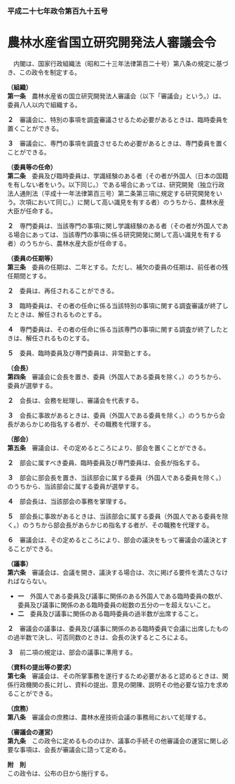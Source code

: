 ### 平成二十七年政令第百九十五号  
# 農林水産省国立研究開発法人審議会令  
　内閣は、国家行政組織法（昭和二十三年法律第百二十号）第八条の規定に基づき、この政令を制定する。  
  
**（組織）**  
**第一条**　農林水産省の国立研究開発法人審議会（以下「審議会」という。）は、委員八人以内で組織する。  
  
**２**　審議会に、特別の事項を調査審議させるため必要があるときは、臨時委員を置くことができる。  
  
**３**　審議会に、専門の事項を調査させるため必要があるときは、専門委員を置くことができる。  
  
**（委員等の任命）**  
**第二条**　委員及び臨時委員は、学識経験のある者（その者が外国人（日本の国籍を有しない者をいう。以下同じ。）である場合にあっては、研究開発（独立行政法人通則法（平成十一年法律第百三号）第二条第三項に規定する研究開発をいう。次項において同じ。）に関して高い識見を有する者）のうちから、農林水産大臣が任命する。  
  
**２**　専門委員は、当該専門の事項に関し学識経験のある者（その者が外国人である場合にあっては、当該専門の事項に係る研究開発に関して高い識見を有する者）のうちから、農林水産大臣が任命する。  
  
**（委員の任期等）**  
**第三条**　委員の任期は、二年とする。ただし、補欠の委員の任期は、前任者の残任期間とする。  
  
**２**　委員は、再任されることができる。  
  
**３**　臨時委員は、その者の任命に係る当該特別の事項に関する調査審議が終了したときは、解任されるものとする。  
  
**４**　専門委員は、その者の任命に係る当該専門の事項に関する調査が終了したときは、解任されるものとする。  
  
**５**　委員、臨時委員及び専門委員は、非常勤とする。  
  
**（会長）**  
**第四条**　審議会に会長を置き、委員（外国人である委員を除く。）のうちから、委員が選挙する。  
  
**２**　会長は、会務を総理し、審議会を代表する。  
  
**３**　会長に事故があるときは、委員（外国人である委員を除く。）のうちから会長があらかじめ指名する者が、その職務を代理する。  
  
**（部会）**  
**第五条**　審議会は、その定めるところにより、部会を置くことができる。  
  
**２**　部会に属すべき委員、臨時委員及び専門委員は、会長が指名する。  
  
**３**　部会に部会長を置き、当該部会に属する委員（外国人である委員を除く。）のうちから、当該部会に属する委員が選挙する。  
  
**４**　部会長は、当該部会の事務を掌理する。  
  
**５**　部会長に事故があるときは、当該部会に属する委員（外国人である委員を除く。）のうちから部会長があらかじめ指名する者が、その職務を代理する。  
  
**６**　審議会は、その定めるところにより、部会の議決をもって審議会の議決とすることができる。  
  
**（議事）**  
**第六条**　審議会は、会議を開き、議決する場合は、次に掲げる要件を満たさなければならない。  
* **一**　外国人である委員及び議事に関係のある外国人である臨時委員の数が、委員及び議事に関係のある臨時委員の総数の五分の一を超えないこと。  
* **二**　委員及び議事に関係のある臨時委員の過半数が出席すること。  
  
**２**　審議会の議事は、委員及び議事に関係のある臨時委員で会議に出席したものの過半数で決し、可否同数のときは、会長の決するところによる。  
  
**３**　前二項の規定は、部会の議事に準用する。  
  
**（資料の提出等の要求）**  
**第七条**　審議会は、その所掌事務を遂行するため必要があると認めるときは、関係行政機関の長に対し、資料の提出、意見の開陳、説明その他必要な協力を求めることができる。  
  
**（庶務）**  
**第八条**　審議会の庶務は、農林水産技術会議の事務局において処理する。  
  
**（審議会の運営）**  
**第九条**　この政令に定めるもののほか、議事の手続その他審議会の運営に関し必要な事項は、会長が審議会に諮って定める。  
  
**附　則**  
この政令は、公布の日から施行する。  
  
